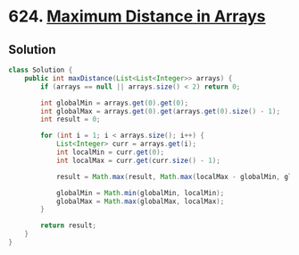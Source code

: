 # 624. [Maximum Distance in Arrays](https://leetcode.com/problems/maximum-distance-in-arrays/?envType=daily-question&envId=2024-08-16)

## Solution

```java
class Solution {
    public int maxDistance(List<List<Integer>> arrays) {
        if (arrays == null || arrays.size() < 2) return 0;

        int globalMin = arrays.get(0).get(0);
        int globalMax = arrays.get(0).get(arrays.get(0).size() - 1);
        int result = 0;

        for (int i = 1; i < arrays.size(); i++) {
            List<Integer> curr = arrays.get(i);
            int localMin = curr.get(0);
            int localMax = curr.get(curr.size() - 1);

            result = Math.max(result, Math.max(localMax - globalMin, globalMax - localMin));

            globalMin = Math.min(globalMin, localMin);
            globalMax = Math.max(globalMax, localMax);
        }

        return result;
    }
}
```
